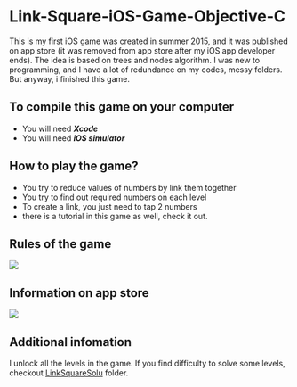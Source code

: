 # Link-Square-iOS-Game-Objective-C
This is my first iOS game was created in summer 2015, and it was published on app store (it was removed from app store after my iOS app developer ends). The idea is based on trees and nodes algorithm. I was new to programming, and I have a lot of redundance on my codes, messy folders. But anyway, i finished this game.

## To compile this game on your computer ##
* You will need <i><b>Xcode</b></i>
* You will need <i><b>iOS simulator</b></i>

## How to play the game? ##
* You try to reduce values of numbers by link them together
* You try to find out required numbers on each level
* To create a link, you just need to tap 2 numbers
* there is a tutorial in this game as well, check it out.

## Rules of the game
<img src=https://github.com/shenghuayou/Link-Square-iOS-Objective-C/blob/master/Link%20Square/RuleContent2.png />

## Information on app store
<img src=https://github.com/shenghuayou/Link-Square-iOS-Objective-C/blob/master/appstore.png/>

## Additional infomation ##
I unlock all the levels in the game. If you find difficulty to solve some levels, checkout <a href="https://github.com/shenghuayou/Link-Square-iOS-Objective-C/tree/master/LinkSquareSolu"/>LinkSquareSolu</a> folder.
